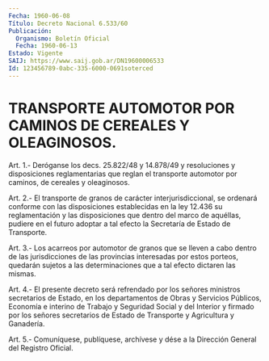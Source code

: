 ```yaml
---
Fecha: 1960-06-08
Título: Decreto Nacional 6.533/60
Publicación:
  Organismo: Boletín Oficial
  Fecha: 1960-06-13
Estado: Vigente
SAIJ: https://www.saij.gob.ar/DN19600006533
Id: 123456789-0abc-335-6000-0691soterced
---
```

# TRANSPORTE AUTOMOTOR POR CAMINOS DE CEREALES Y OLEAGINOSOS.

<a id="1"></a>
Art. 1.- Deróganse los decs. 25.822/48 y 14.878/49 y resoluciones    y    disposiciones  reglamentarias  que  reglan  el transporte  automotor  por  caminos,  de  cereales  y  oleaginosos.

<a id="2"></a>
Art. 2.- El transporte de granos de carácter interjurisdiccional,  se  ordenará  conforme  con las disposiciones establecidas en la ley 12.436 su reglamentación y las disposiciones  que  dentro  del marco de aquéllas,  pudiere  en  el futuro adoptar a tal efecto la  Secretaría de Estado de Transporte.

<a id="3"></a>
Art.  3.- Los acarreos por automotor de granos que se lleven a cabo dentro  de  las  jurisdicciones  de las provincias interesadas por  estos porteos, quedarán sujetos a las  determinaciones  que  a tal efecto dictaren las mismas.

<a id="4"></a>
Art.  4.-  El presente decreto será refrendado por los señores ministros secretarios  de  Estado,  en los departamentos de Obras y Servicios  Públicos, Economía e interino  de  Trabajo  y  Seguridad Social y del  Interior  y  firmado  por  los señores secretarios de Estado de Transporte y Agricultura y Ganadería.

<a id="5"></a>
Art.  5.-  Comuníquese,  publíquese,  archívese  y  dése  a la Dirección General del Registro Oficial.